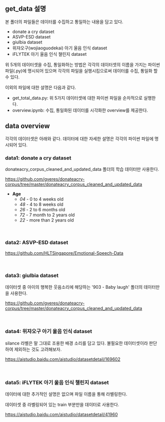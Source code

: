 ## get_data 설명

본 폴더의 파일들은 데이터를 수집하고 통일하는 내용을 담고 있다.

- donate a cry dataset
- ASVP-ESD dataset
- giulbia dataset
- 위쟈오구(wojiaoguodekai) 아기 울음 인식 dataset
- iFLYTEK 아기 울음 인식 챌린지 dataset

위 5개의 데이터셋을 수집, 통일화하는 방법은 각각의 데이터셋의 이름을 가지는 파이썬 파일(.py)에 명시되어 있으며 각각의 파일을 실행시킴으로써 데이터를 수집, 통일화 할 수 있다.

이외의 파일에 대한 설명은 다음과 같다.

- get_total_data.py: 위 5가지 데이터셋에 대한 파이썬 파일을 순차적으로 실행한다.
- overview.ipynb: 수집, 통일화된 데이터를 시각화한 overview를 제공한다.

## data overview

각각의 데이터셋은 아래와 같다. 데이터에 대한 자세한 설명은 각각의 파이썬 파일에 명시되어 있다.

### data1: donate a cry dataset

donateacry_corpus_cleaned_and_updated_data 폴더의 학습 데이터만 사용한다.

https://github.com/gveres/donateacry-corpus/tree/master/donateacry_corpus_cleaned_and_updated_data

- **Age**
  - _04_ - 0 to 4 weeks old
  - _48_ - 4 to 8 weeks old
  - _26_ - 2 to 6 months old
  - _72_ - 7 month to 2 years old
  - _22_ - more than 2 years old

<br>

### data2: ASVP-ESD dataset

https://github.com/HLTSingapore/Emotional-Speech-Data

<br>

### data3: giulbia dataset

데이터셋 중 아이의 행복한 웃음소리에 해당하는 '903 - Baby laugh' 폴더의 데이터만을 사용한다.

https://github.com/gveres/donateacry-corpus/tree/master/donateacry_corpus_cleaned_and_updated_data

<br>

### data4: 위쟈오구 아기 울음 인식 dataset

silance 라벨은 말 그대로 조용한 배경 소리를 담고 있다. 불필요한 데이터셋이라 판단하여 제외하는 것도 고려해보자.

https://aistudio.baidu.com/aistudio/datasetdetail/169602

<br>

### data5: iFLYTEK 아기 울음 인식 챌린지 dataset

데이터에 대한 추가적인 설명은 없으며 파일 이름을 통해 라벨링한다.

데이터셋 중 라벨링되어 있는 train 부분만을 데이터로 사용한다.

https://aistudio.baidu.com/aistudio/datasetdetail/41960

